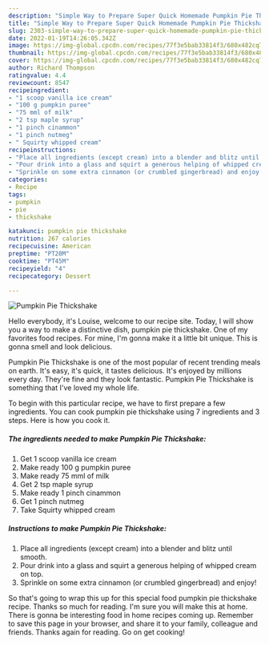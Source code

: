 ```yaml
---
description: "Simple Way to Prepare Super Quick Homemade Pumpkin Pie Thickshake"
title: "Simple Way to Prepare Super Quick Homemade Pumpkin Pie Thickshake"
slug: 2303-simple-way-to-prepare-super-quick-homemade-pumpkin-pie-thickshake
date: 2022-01-19T14:26:05.342Z
image: https://img-global.cpcdn.com/recipes/77f3e5bab33814f3/680x482cq70/pumpkin-pie-thickshake-recipe-main-photo.jpg
thumbnail: https://img-global.cpcdn.com/recipes/77f3e5bab33814f3/680x482cq70/pumpkin-pie-thickshake-recipe-main-photo.jpg
cover: https://img-global.cpcdn.com/recipes/77f3e5bab33814f3/680x482cq70/pumpkin-pie-thickshake-recipe-main-photo.jpg
author: Richard Thompson
ratingvalue: 4.4
reviewcount: 8547
recipeingredient:
- "1 scoop vanilla ice cream"
- "100 g pumpkin puree"
- "75 mml of milk"
- "2 tsp maple syrup"
- "1 pinch cinammon"
- "1 pinch nutmeg"
- " Squirty whipped cream"
recipeinstructions:
- "Place all ingredients (except cream) into a blender and blitz until smooth."
- "Pour drink into a glass and squirt a generous helping of whipped cream on top."
- "Sprinkle on some extra cinnamon (or crumbled gingerbread) and enjoy!"
categories:
- Recipe
tags:
- pumpkin
- pie
- thickshake

katakunci: pumpkin pie thickshake 
nutrition: 267 calories
recipecuisine: American
preptime: "PT20M"
cooktime: "PT45M"
recipeyield: "4"
recipecategory: Dessert

---
```



![Pumpkin Pie Thickshake](https://img-global.cpcdn.com/recipes/77f3e5bab33814f3/680x482cq70/pumpkin-pie-thickshake-recipe-main-photo.jpg)

Hello everybody, it's Louise, welcome to our recipe site. Today, I will show you a way to make a distinctive dish, pumpkin pie thickshake. One of my favorites food recipes. For mine, I'm gonna make it a little bit unique. This is gonna smell and look delicious.



Pumpkin Pie Thickshake is one of the most popular of recent trending meals on earth. It's easy, it's quick, it tastes delicious. It's enjoyed by millions every day. They're fine and they look fantastic. Pumpkin Pie Thickshake is something that I've loved my whole life.


To begin with this particular recipe, we have to first prepare a few ingredients. You can cook pumpkin pie thickshake using 7 ingredients and 3 steps. Here is how you cook it.

<!--inarticleads1-->

##### The ingredients needed to make Pumpkin Pie Thickshake:

1. Get 1 scoop vanilla ice cream
1. Make ready 100 g pumpkin puree
1. Make ready 75 mml of milk
1. Get 2 tsp maple syrup
1. Make ready 1 pinch cinammon
1. Get 1 pinch nutmeg
1. Take  Squirty whipped cream




<!--inarticleads2-->

##### Instructions to make Pumpkin Pie Thickshake:

1. Place all ingredients (except cream) into a blender and blitz until smooth.
1. Pour drink into a glass and squirt a generous helping of whipped cream on top.
1. Sprinkle on some extra cinnamon (or crumbled gingerbread) and enjoy!




So that's going to wrap this up for this special food pumpkin pie thickshake recipe. Thanks so much for reading. I'm sure you will make this at home. There is gonna be interesting food in home recipes coming up. Remember to save this page in your browser, and share it to your family, colleague and friends. Thanks again for reading. Go on get cooking!
